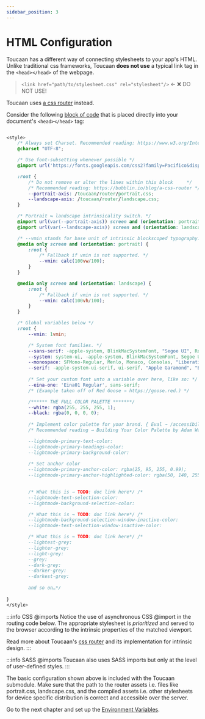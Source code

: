 ```yaml
---
sidebar_position: 3
---
```


# HTML Configuration

Toucaan has a different way of connecting stylesheets to your app's HTML. Unlike traditional css frameworks, Toucaan **does not use** a typical link tag in the `<head></head>` of the webpage.


> `<link href="path/to/stylesheet.css" rel="stylesheet"/>` ← ❌ DO NOT USE!

Toucaan uses [a css router](core-concepts/router.md) instead. 

Consider the following [block of code](https://github.com/Toucaan/toucaan/blob/master/_config.scss) that is placed directly into your document's `<head></head>` tag:

```css title="Put the following code inside your document's head."

<style>
    /* Always set Charset. Recommended reading: https://www.w3.org/International/questions/qa-css-charset.en */
    @charset "UTF-8";   

    /* Use font-subsetting whenever possible */
    @import url('https://fonts.googleapis.com/css2?family=Pacifico&display=swap&text="RedGosithub"'); 

    :root {
        /* Do not remove or alter the lines within this block     */
        /* Recommended reading: https://bubblin.io/blog/a-css-router */
        --portrait-axis: /toucaan/router/portrait.css;
        --landscape-axis: /toucaan/router/landscape.css;
    }

    /* Portrait ⇋ landscape intrinsicality switch. */
    @import url(var(--portrait-axis)) screen and (orientation: portrait);
    @import url(var(--landscape-axis)) screen and (orientation: landscape);

    /* --vmin stands for base unit of intrinsic blockscoped typography. */
    @media only screen and (orientation: portrait) {
        :root {
            /* Fallback if vmin is not supported. */
            --vmin: calc(100vw/100);
        }
    }

    @media only screen and (orientation: landscape) {
        :root {
            /* Fallback if vmin is not supported. */
            --vmin: calc(100vh/100);
        }
    }

    /* Global variables below */
    :root {
        --vmin: 1vmin;

        /* System font families. */
        --sans-serif: -apple-system, BlinkMacSystemFont, "Segoe UI", Roboto, "Helvetica Neue", Arial, "Noto Sans", sans-serif, "Apple Color Emoji", "Segoe UI Emoji", "Segoe UI Symbol", "Noto Color Emoji";
        --system: system-ui, -apple-system, BlinkMacSystemFont, Segoe UI, Roboto, Oxygen, Ubuntu, Cantarell, Droid Sans, Helvetica Neue, Fira Sans, sans-serif !important;
        --monospace: SFMono-Regular, Menlo, Monaco, Consolas, "Liberation Mono", "Courier New", monospace;
        --serif: -apple-system-ui-serif, ui-serif, "Apple Garamond", "Baskerville", "Times New Roman", "Droid Serif", "Times", "Source Serif Pro", serif;
        
        /* Set your custom font unto a variable over here, like so: */
        --eina-one: 'Eina01 Regular', sans-serif; 
        /* (Example taken off of Red Goose → https://goose.red.) */

        /****** THE FULL COLOR PALETTE *******/
        --white: rgba(255, 255, 255, 1);
        --black: rgba(0, 0, 0, 0);	
        
        /* Implement color palette for your brand. { Eval → /accessibility/_darkmode.scss. }. */
        /* Recommended reading → Building Your Color Palette by Adam Wathan. https://www.refactoringui.com/previews/building-your-color-palette 	

        --lightmode-primary-text-color: 
        --lightmode-primary-headings-color: 
        --lightmode-primary-background-color: 
        
        /* Set anchor color 
        --lightmode-primary-anchor-color: rgba(25, 95, 255, 0.99);
        --lightmode-primary-anchor-highlighted-color: rgba(50, 140, 255, 0.99);

        
        /* What this is → TODO: doc link here*/ /*
        --lightmode-text-selection-color: 
        --lightmode-background-selection-color: 

        /* What this is → TODO: doc link here*/ /*
        --lightmode-background-selection-window-inactive-color:
        --lightmode-text-selection-window-inactive-color:

        /* What this is → TODO: doc link here*/ /*
        --lightest-grey:
        --lighter-grey: 
        --light-grey: 
        --grey: 
        --dark-grey:
        --darker-grey:
        --darkest-grey: 
        
        and so on…*/
	
}
</style>
```

:::info CSS @imports 
Notice the use of asynchronous CSS @import in the routing code below. The appropriate stylesheet is _prioritized_ and served to the browser according to the intrinsic properties of the matched viewport. 

Read more about Toucaan's [css router](https://bubblin.io/blog/a-css-router) and its implementation for intrinsic design.
:::

:::info SASS @imports 
Toucaan also uses SASS imports but only at the level of user-defined styles. 
:::


The basic configuration shown above is included with the Toucaan submodule. Make sure that the path to the router assets i.e. files like portrait.css, landscape.css, and the compiled assets i.e. other stylesheets for device specific distribution is correct and accessible over the server.

Go to the next chapter and set up the [Environment Variables](./environment.md).

